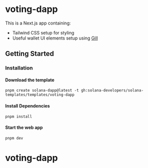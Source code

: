 # voting-dapp

This is a Next.js app containing:

- Tailwind CSS setup for styling
- Useful wallet UI elements setup using [Gill](https://gill.site/)

## Getting Started

### Installation

#### Download the template

```shell
pnpm create solana-dapp@latest -t gh:solana-developers/solana-templates/templates/voting-dapp
```

#### Install Dependencies

```shell
pnpm install
```

#### Start the web app

```shell
pnpm dev
```
# voting-dapp
